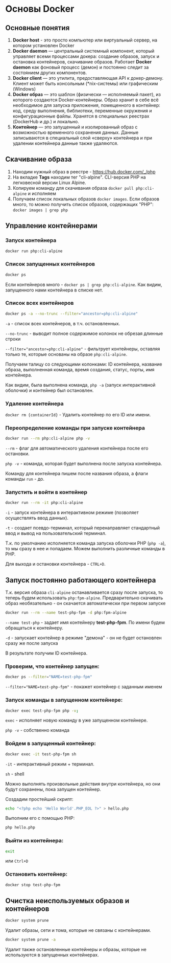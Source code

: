 # Основы Docker

## Основные понятия

1) **Docker host** - это просто компьютер или виртуальный сервер, на котором установлен Docker
2) **Docker daemon** — центральный системный компонент, который управляет всеми процессами докера: создание образов, запуск и остановка контейнеров, скачивание образов. Работает **Docker daemon** как фоновый процесс (демон) и постоянно следит за состоянием других компонентов.
3) **Docker client** — это утилита, предоставляющая API к докер-демону. Клиент может быть консольным (*nix-системы) или графическим (Windows)
4) **Docker образ** — это шаблон (физически — исполняемый пакет), из которого создаются Docker-контейнеры. Образ хранит в себе всё необходимое для запуска приложения, помещенного в контейнер: код, среду выполнения, библиотеки, переменные окружения и конфигурационные файлы. Хранятся в специальных реестрах (DockerHub и др.) и локально.
5) **Контейнер** — это запущенный и изолированный образ с возможностью временного сохранения данных. Данные записываются в специальный слой «сверху» контейнера и при удалении контейнера данные также удаляются.

## Скачивание образа
1) Находим нужный образ в реестре - https://hub.docker.com/_/php 
2) На вкладке **Tags** находим тег "cli-alpine". CLI-версия PHP на легковесной версии Linux Alpine.
3) Копируем команду для скачивания образа `docker pull php:cli-alpine` и исполняем
4) Получаем список локальных образов `docker images`. Если образов много, то можно получить список образов, содержащих "PHP": `docker images | grep php`

## Управление контейнерами
### Запуск контейнера
```bash
docker run php:cli-alpine
```

### Список запущенных контейнеров
```bash
docker ps
```
Если контейнеров много - `docker ps | grep php:cli-alpine`. Как видим, запущенного нами контейнера в списке нет.

### Список всех контейнеров
```bash
docker ps -a --no-trunc --filter="ancestor=php:cli-alpine"
``` 
`-a` - список всех контейнеров, в т.ч. остановленных. 

`--no-trunc` - выводит полное содержимое колонок не обрезая длинные строки

`--filter="ancestor=php:cli-alpine"` - фильтрует контейнеры, оставляя только те, которые основаны на образе `php:cli-alpine`.

Получаем талицу со следующими колонками: ID контейнера, название образа, выполненная команда, время создания, статус, порты, имя контейнера. 

Как видим, была выполнена команда, `php -a` (запуск интерактивной оболочки) и контейнер был остановлен.

### Удаление контейнера
`docker rm {containerId}` - Удалить контейнер по его ID или имени. 

### Переопределение команды при запуске контейнера
```bash
docker run --rm php:cli-alpine php -v
```  

`--rm` - флаг для автоматического удаления контейнера после его остановки. 

`php -v` - команда, которая будет выполнена после запуска контейнера. 

Команду для контейнера пишем после названия образа, а флаги команды `run` - до.

### Запустить и войти в контейнер
```bash
docker run --rm -it php:cli-alpine
```  

`-i` - запуск контейнера в интерактивном режиме (позволяет осуществлять ввод данных). 

`-t` - создает псевдо-терминал, который перенаправляет стандартный ввод и вывод на пользовательский терминал.

Т.к. по умолчанию исполняется команда запуска оболочки PHP (`php -a`), то мы сразу в нее и попадаем. Можем выполнить различные команды в PHP. 

Для выхода и остановки контейнера - `CTRL+D`.

## Запуск постоянно работающего контейнера

Т.к. версия образа `cli-alpine` останавливается сразу после запуска, то теперь будем использовать `php:fpm-alpine`. Предварительно скачивать образ необязательно - он скачается автоматически при первом запуске

```bash
docker run --rm --name test-php-fpm -d php:fpm-alpine
```  

`--name test-php` - задает имя контейнеру **test-php-fpm**. По имени будем обращаться к контейнеру. 

`-d` - запускает контейнер в режиме "демона" - он не будет остановлен сразу же после запуска 

В результате получим ID контейнера.

### Проверим, что контейнер запущен:
```bash
docker ps --filter="NAME=test-php-fpm"
```

`--filter="NAME=test-php-fpm"` - покажет контейнер с заданным именем

### Запуск команды в запущенном контейнере:

```bash
docker exec test-php-fpm php -v;
```

`exec` - исполняет новую команду в уже запущенном контейнере.

`php -v` - собственно команда

### Войдем в запущенный контейнер:

```bash
docker exec -it test-php-fpm sh
```

`-it` - интерактивный режим + терминал.

`sh` - shell

Можно выполнять произвольные действия внутри контейнера, но они будут сохранены, пока запущен контейнер.

Создадим простейший скрипт:
```bash
echo "<?php echo 'Hello World'.PHP_EOL ?>" > hello.php
```

Выполним его с помощью PHP:
```bash
php hello.php
```

### Выйти из контейнера:
```bash
exit
```
или `Ctrl+D`

### Остановить контейнер:
```bash
docker stop test-php-fpm
```

## Очистка неиспользуемых образов и контейнеров
```bash
docker system prune
```
Удалит образы, сети и тома, которые не связаны с контейнерами.

```bash
docker system prune -a
```
Удалит также остановленные контейнеры и образы, которые не используются в запущенных контейнерах.